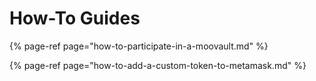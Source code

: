 # How-To Guides

{% page-ref page="how-to-participate-in-a-moovault.md" %}

{% page-ref page="how-to-add-a-custom-token-to-metamask.md" %}

